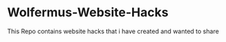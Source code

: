 # Wolfermus-Website-Hacks

This Repo contains website hacks that i have created and wanted to share
